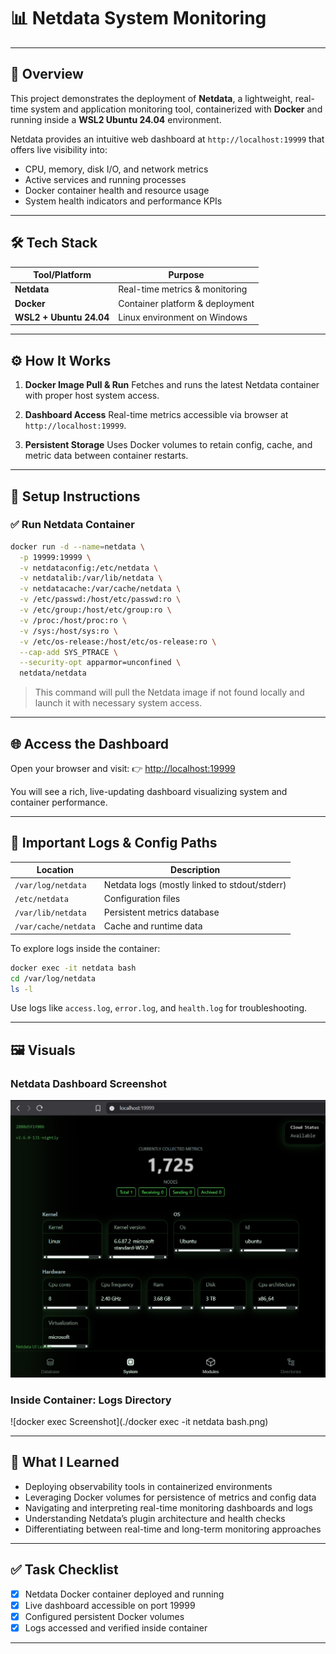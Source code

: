 # 📊 Netdata System Monitoring

---

## 📌 Overview

This project demonstrates the deployment of **Netdata**, a lightweight, real-time system and application monitoring tool, containerized with **Docker** and running inside a **WSL2 Ubuntu 24.04** environment.

Netdata provides an intuitive web dashboard at `http://localhost:19999` that offers live visibility into:

* CPU, memory, disk I/O, and network metrics
* Active services and running processes
* Docker container health and resource usage
* System health indicators and performance KPIs

---

## 🛠️ Tech Stack

| Tool/Platform           | Purpose                         |
| ----------------------- | ------------------------------- |
| **Netdata**             | Real-time metrics & monitoring  |
| **Docker**              | Container platform & deployment |
| **WSL2 + Ubuntu 24.04** | Linux environment on Windows    |

---

## ⚙️ How It Works

1. **Docker Image Pull & Run**
   Fetches and runs the latest Netdata container with proper host system access.

2. **Dashboard Access**
   Real-time metrics accessible via browser at `http://localhost:19999`.

3. **Persistent Storage**
   Uses Docker volumes to retain config, cache, and metric data between container restarts.

---

## 🧰 Setup Instructions

### ✅ Run Netdata Container

```bash
docker run -d --name=netdata \
  -p 19999:19999 \
  -v netdataconfig:/etc/netdata \
  -v netdatalib:/var/lib/netdata \
  -v netdatacache:/var/cache/netdata \
  -v /etc/passwd:/host/etc/passwd:ro \
  -v /etc/group:/host/etc/group:ro \
  -v /proc:/host/proc:ro \
  -v /sys:/host/sys:ro \
  -v /etc/os-release:/host/etc/os-release:ro \
  --cap-add SYS_PTRACE \
  --security-opt apparmor=unconfined \
  netdata/netdata
```

> This command will pull the Netdata image if not found locally and launch it with necessary system access.

---

## 🌐 Access the Dashboard

Open your browser and visit:
👉 [http://localhost:19999](http://localhost:19999)

You will see a rich, live-updating dashboard visualizing system and container performance.

---

## 📂 Important Logs & Config Paths

| Location             | Description                                   |
| -------------------- | --------------------------------------------- |
| `/var/log/netdata`   | Netdata logs (mostly linked to stdout/stderr) |
| `/etc/netdata`       | Configuration files                           |
| `/var/lib/netdata`   | Persistent metrics database                   |
| `/var/cache/netdata` | Cache and runtime data                        |

To explore logs inside the container:

```bash
docker exec -it netdata bash
cd /var/log/netdata
ls -l
```

Use logs like `access.log`, `error.log`, and `health.log` for troubleshooting.

---

## 🖼️ Visuals

### Netdata Dashboard Screenshot

![Netdata Screenshot](./netdata-dashboard.png)

### Inside Container: Logs Directory

![docker exec Screenshot](./docker exec -it netdata bash.png)

---

## 🧠 What I Learned

* Deploying observability tools in containerized environments
* Leveraging Docker volumes for persistence of metrics and config data
* Navigating and interpreting real-time monitoring dashboards and logs
* Understanding Netdata’s plugin architecture and health checks
* Differentiating between real-time and long-term monitoring approaches

---

## ✅ Task Checklist

* [x] Netdata Docker container deployed and running
* [x] Live dashboard accessible on port 19999
* [x] Configured persistent Docker volumes
* [x] Logs accessed and verified inside container

---
